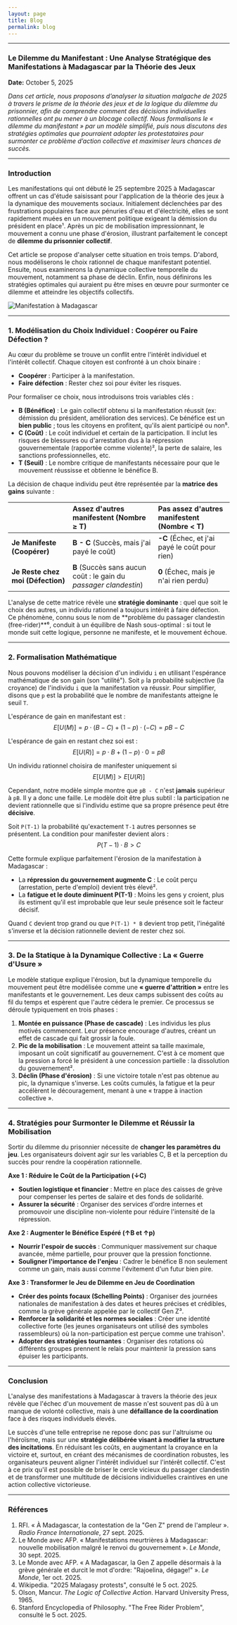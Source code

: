 ```yaml
---
layout: page
title: Blog
permalink: blog
---
```


---

### **Le Dilemme du Manifestant : Une Analyse Stratégique des Manifestations à Madagascar par la Théorie des Jeux**

**Date:** October 5, 2025

*Dans cet article, nous proposons d’analyser la situation malgache de 2025 à travers le prisme de la théorie des jeux et de la logique du dilemme du prisonnier, afin de comprendre comment des décisions individuelles rationnelles ont pu mener à un blocage collectif. Nous formalisons le « dilemme du manifestant » par un modèle simplifié, puis nous discutons des stratégies optimales que pourraient adopter les protestataires pour surmonter ce problème d’action collective et maximiser leurs chances de succès.*

---

### **Introduction**

Les manifestations qui ont débuté le 25 septembre 2025 à Madagascar offrent un cas d'étude saisissant pour l'application de la théorie des jeux à la dynamique des mouvements sociaux. Initialement déclenchées par des frustrations populaires face aux pénuries d'eau et d'électricité, elles se sont rapidement muées en un mouvement politique exigeant la démission du président en place¹. Après un pic de mobilisation impressionnant, le mouvement a connu une phase d'érosion, illustrant parfaitement le concept de **dilemme du prisonnier collectif**.

Cet article se propose d'analyser cette situation en trois temps. D'abord, nous modéliserons le choix rationnel de chaque manifestant potentiel. Ensuite, nous examinerons la dynamique collective temporelle du mouvement, notamment sa phase de déclin. Enfin, nous définirons les stratégies optimales qui auraient pu être mises en œuvre pour surmonter ce dilemme et atteindre les objectifs collectifs.

![Manifestation à Madagascar](./assets/img/mada.png)

---

### **1. Modélisation du Choix Individuel : Coopérer ou Faire Défection ?**

Au cœur du problème se trouve un conflit entre l'intérêt individuel et l'intérêt collectif. Chaque citoyen est confronté à un choix binaire :

* **Coopérer** : Participer à la manifestation.
* **Faire défection** : Rester chez soi pour éviter les risques.

Pour formaliser ce choix, nous introduisons trois variables clés :

* **B (Bénéfice)** : Le gain collectif obtenu si la manifestation réussit (ex: démission du président, amélioration des services). Ce bénéfice est un **bien public** ; tous les citoyens en profitent, qu'ils aient participé ou non⁵.
* **C (Coût)** : Le coût individuel et certain de la participation. Il inclut les risques de blessures ou d'arrestation dus à la répression gouvernementale (rapportée comme violente)², la perte de salaire, les sanctions professionnelles, etc.
* **T (Seuil)** : Le nombre critique de manifestants nécessaire pour que le mouvement réussisse et obtienne le bénéfice B.

La décision de chaque individu peut être représentée par la **matrice des gains** suivante :

|                           | **Assez d'autres manifestent (Nombre ≥ T)** | **Pas assez d'autres manifestent (Nombre < T)** |
| :------------------------ | :------------------------------------------------------------------------- | :----------------------------------------------------------------------- |
| **Je Manifeste (Coopérer)** | **B - C** (Succès, mais j'ai payé le coût)                                | **-C** (Échec, et j'ai payé le coût pour rien)                           |
| **Je Reste chez moi (Défection)** | **B** (Succès sans aucun coût : le gain du *passager clandestin*) | **0** (Échec, mais je n'ai rien perdu)                                   |

L'analyse de cette matrice révèle une **stratégie dominante** : quel que soit le choix des autres, un individu rationnel a toujours intérêt à faire défection. Ce phénomène, connu sous le nom de **problème du passager clandestin (free-rider)**⁶, conduit à un équilibre de Nash sous-optimal : si tout le monde suit cette logique, personne ne manifeste, et le mouvement échoue.

---

### **2. Formalisation Mathématique**

Nous pouvons modéliser la décision d'un individu `i` en utilisant l'espérance mathématique de son gain (son "utilité"). Soit `p` la probabilité subjective (la croyance) de l'individu `i` que la manifestation va réussir. Pour simplifier, disons que `p` est la probabilité que le nombre de manifestants atteigne le seuil `T`.

L'espérance de gain en manifestant est :
$$E[U(M)] = p \cdot (B - C) + (1 - p) \cdot (-C) = pB - C$$

L'espérance de gain en restant chez soi est :
$$E[U(R)] = p \cdot B + (1 - p) \cdot 0 = pB$$

Un individu rationnel choisira de manifester uniquement si $$E[U(M)] > E[U(R)]$$

Cependant, notre modèle simple montre que `pB - C` n'est **jamais** supérieur à `pB`. Il y a donc une faille. Le modèle doit être plus subtil : la participation ne devient rationnelle que si l'individu estime que sa propre présence peut être **décisive**.

Soit `P(T-1)` la probabilité qu'exactement `T-1` autres personnes se présentent. La condition pour manifester devient alors :
$$P(T-1) \cdot B > C$$

Cette formule explique parfaitement l'érosion de la manifestation à Madagascar :

* La **répression du gouvernement augmente C** : Le coût perçu (arrestation, perte d'emploi) devient très élevé².
* La **fatigue et le doute diminuent P(T-1)** : Moins les gens y croient, plus ils estiment qu'il est improbable que leur seule présence soit le facteur décisif.

Quand `C` devient trop grand ou que `P(T-1) * B` devient trop petit, l'inégalité s'inverse et la décision rationnelle devient de rester chez soi.

---

### **3. De la Statique à la Dynamique Collective : La « Guerre d'Usure »**

Le modèle statique explique l'érosion, but la dynamique temporelle du mouvement peut être modélisée comme une **« guerre d'attrition »** entre les manifestants et le gouvernement. Les deux camps subissent des coûts au fil du temps et espèrent que l'autre cédera le premier. Ce processus se déroule typiquement en trois phases :

1.  **Montée en puissance (Phase de cascade)** : Les individus les plus motivés commencent. Leur présence encourage d'autres, créant un effet de cascade qui fait grossir la foule.
2.  **Pic de la mobilisation** : Le mouvement atteint sa taille maximale, imposant un coût significatif au gouvernement. C'est à ce moment que la pression a forcé le président à une concession partielle : la dissolution du gouvernement².
3.  **Déclin (Phase d'érosion)** : Si une victoire totale n'est pas obtenue au pic, la dynamique s'inverse. Les coûts cumulés, la fatigue et la peur accélèrent le découragement, menant à une « trappe à inaction collective ».

---

### **4. Stratégies pour Surmonter le Dilemme et Réussir la Mobilisation**

Sortir du dilemme du prisonnier nécessite de **changer les paramètres du jeu**. Les organisateurs doivent agir sur les variables C, B et la perception du succès pour rendre la coopération rationnelle.

**Axe 1 : Réduire le Coût de la Participation (↓C)**

* **Soutien logistique et financier** : Mettre en place des caisses de grève pour compenser les pertes de salaire et des fonds de solidarité.
* **Assurer la sécurité** : Organiser des services d'ordre internes et promouvoir une discipline non-violente pour réduire l'intensité de la répression.

**Axe 2 : Augmenter le Bénéfice Espéré (↑B et ↑p)**

* **Nourrir l'espoir de succès** : Communiquer massivement sur chaque avancée, même partielle, pour prouver que la pression fonctionne.
* **Souligner l'importance de l'enjeu** : Cadrer le bénéfice B non seulement comme un gain, mais aussi comme l'évitement d'un futur bien pire.

**Axe 3 : Transformer le Jeu de Dilemme en Jeu de Coordination**

* **Créer des points focaux (Schelling Points)** : Organiser des journées nationales de manifestation à des dates et heures précises et crédibles, comme la grève générale appelée par le collectif Gen Z³.
* **Renforcer la solidarité et les normes sociales** : Créer une identité collective forte (les jeunes organisateurs ont utilisé des symboles rassembleurs) où la non-participation est perçue comme une trahison¹.
* **Adopter des stratégies tournantes** : Organiser des rotations où différents groupes prennent le relais pour maintenir la pression sans épuiser les participants.

---

### **Conclusion**

L'analyse des manifestations à Madagascar à travers la théorie des jeux révèle que l'échec d'un mouvement de masse n'est souvent pas dû à un manque de volonté collective, mais à une **défaillance de la coordination** face à des risques individuels élevés.

Le succès d'une telle entreprise ne repose donc pas sur l'altruisme ou l'héroïsme, mais sur une **stratégie délibérée visant à modifier la structure des incitations**. En réduisant les coûts, en augmentant la croyance en la victoire et, surtout, en créant des mécanismes de coordination robustes, les organisateurs peuvent aligner l'intérêt individuel sur l'intérêt collectif. C'est à ce prix qu'il est possible de briser le cercle vicieux du passager clandestin et de transformer une multitude de décisions individuelles craintives en une action collective victorieuse.

---

### **Références**

1.  RFI. « À Madagascar, la contestation de la "Gen Z" prend de l'ampleur ». *Radio France Internationale*, 27 sept. 2025.
2.  Le Monde avec AFP. « Manifestations meurtrières à Madagascar: nouvelle mobilisation malgré le renvoi du gouvernement ». *Le Monde*, 30 sept. 2025.
3.  Le Monde avec AFP. « A Madagascar, la Gen Z appelle désormais à la grève générale et durcit le mot d'ordre: "Rajoelina, dégage!" ». *Le Monde*, 1er oct. 2025.
4.  Wikipedia. "2025 Malagasy protests", consulté le 5 oct. 2025.
5.  Olson, Mancur. *The Logic of Collective Action*. Harvard University Press, 1965.
6.  Stanford Encyclopedia of Philosophy. "The Free Rider Problem", consulté le 5 oct. 2025.